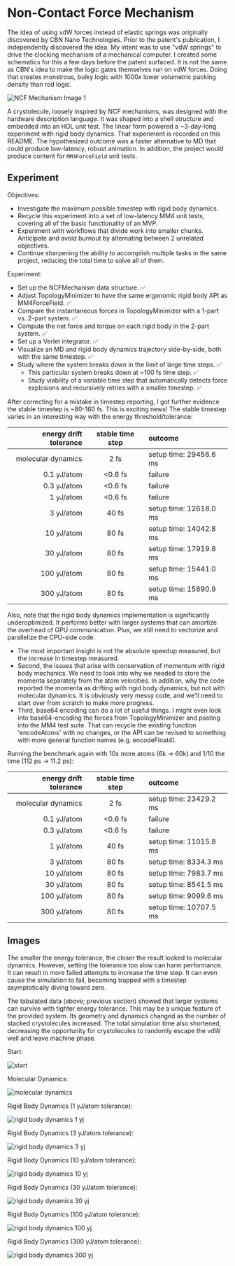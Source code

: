 # Non-Contact Force Mechanism

The idea of using vdW forces instead of elastic springs was originally discovered by CBN Nano Technologies. Prior to the patent's publication, I independently discovered the idea. My intent was to use "vdW springs" to drive the clocking mechanism of a mechanical computer. I created some schematics for this a few days before the patent surfaced. It is not the same as CBN's idea to make the logic gates themselves run on vdW forces. Doing that creates monstrous, bulky logic with 1000x lower volumetric packing density than rod logic.

![NCF Mechanism Image 1](./NCFMechanism_Image1.jpg)

A crystolecule, loosely inspired by NCF mechanisms, was designed with the hardware description language. It was shaped into a shell structure and embedded into an HDL unit test. The linear form powered a ~3-day-long experiment with rigid body dynamics. That experiment is recorded on this README. The hypothesized outcome was a faster alternative to MD that could produce low-latency, robust animation. In addition, the project would produce content for `MM4ForceField` unit tests.

## Experiment

Objectives:
- Investigate the maximum possible timestep with rigid body dynamics.
- Recycle this experiment into a set of low-latency MM4 unit tests, covering
  all of the basic functionality of an MVP.
- Experiment with workflows that divide work into smaller chunks. Anticipate
  and avoid burnout by alternating between 2 unrelated objectives.
- Continue sharpening the ability to accomplish multiple tasks in the same
  project, reducing the total time to solve all of them.

Experiment:
- Set up the NCFMechanism data structure. ✅
- Adjust TopologyMinimizer to have the same ergonomic rigid body API as
  MM4ForceField. ✅
- Compare the instantaneous forces in TopologyMinimizer with a 1-part vs.
  2-part system. ✅
- Compute the net force and torque on each rigid body in the 2-part system. ✅
- Set up a Verlet integrator. ✅
 - Visualize an MD and rigid body dynamics trajectory side-by-side, both
   with the same timestep. ✅
- Study where the system breaks down in the limit of large time steps. ✅
  - This particular system breaks down at ~100 fs time step. ✅
  - Study viability of a variable time step that automatically detects
    force explosions and recursively retries with a smaller timestep. ✅

After correcting for a mistake in timestep reporting, I got further
evidence the stable timestep is ~80-160 fs. This is exciting news! The
stable timestep varies in an interesting way with the energy threshold/tolerance:

| energy drift tolerance | stable time step | outcome |
| -----------------: | :---: | :--------------------- |
| molecular dynamics |  2 fs | setup time: 29456.6 ms |
|        0.1 yJ/atom | &lt;0.6 fs | failure           |
|        0.3 yJ/atom | &lt;0.6 fs | failure           |
|        1   yJ/atom | &lt;0.6 fs | failure           |
|        3   yJ/atom | 40 fs | setup time: 12618.0 ms |
|       10   yJ/atom | 80 fs | setup time: 14042.8 ms |
|       30   yJ/atom | 80 fs | setup time: 17919.8 ms |
|      100   yJ/atom | 80 fs | setup time: 15441.0 ms |
|      300   yJ/atom | 80 fs | setup time: 15690.9 ms |
    
Also, note that the rigid body dynamics implementation is significantly
underoptimized. It performs better with larger systems that can amortize
the overhead of GPU communication. Plus, we still need to vectorize and
parallelize the CPU-side code.
  - The most important insight is not the absolute speedup measured, but
    the increase in timestep measured.
  - Second, the issues that arise with conservation of momentum with rigid
    body mechanics. We need to look into why we needed to store the
    momenta separately from the atom velocities. In addition, why the code
    reported the momenta as drifting with rigid body dynamics, but not
    with molecular dynamics. It is obviously very messy code, and we'll
    need to start over from scratch to make more progress.
  - Third, base64 encoding can do a lot of useful things. I might even
    look into base64-encoding the forces from TopologyMinimizer and pasting
    into the MM4 test suite. That can recycle the existing function
    'encodeAtoms' with no changes, or the API can be revised to something
    with more general function names (e.g. encodeFloat4).

Running the benchmark again with 10x more atoms (6k -> 60k) and 1/10 the time (112 ps -> 11.2 ps):

| energy drift tolerance | stable time step | outcome |
| -----------------: | :---: | :--------------------- |
| molecular dynamics |  2 fs | setup time: 23429.2 ms |
|        0.1 yJ/atom | &lt;0.6 fs | failure           |
|        0.3 yJ/atom | &lt;0.6 fs | failure           |
|        1   yJ/atom | 40 fs | setup time: 11015.8 ms |
|        3   yJ/atom | 80 fs | setup time:  8334.3 ms |
|       10   yJ/atom | 80 fs | setup time:  7983.7 ms |
|       30   yJ/atom | 80 fs | setup time:  8541.5 ms |
|      100   yJ/atom | 80 fs | setup time:  9099.6 ms |
|      300   yJ/atom | 80 fs | setup time: 10707.5 ms |

## Images

The smaller the energy tolerance, the closer the result looked to molecular dynamics. However, setting the tolerance too slow can harm performance. It can result in more failed attempts to increase the time step. It can even cause the simulation to fail, becoming trapped with a timestep asymptotically diving toward zero.

The tabulated data (above; previous section) showed that larger systems can survive with tighter energy tolerance. This may be a unique feature of the provided system. Its geometry and dynamics changed as the number of stacked crystolecules increased. The total simulation time also shortened, decreasing the opportunity for crystolecules to randomly escape the vdW well and leave machine phase.

Start:

![start](./start.jpg)

Molecular Dynamics:

![molecular dynamics](./molecular_dynamics.jpg)

Rigid Body Dynamics (1 yJ/atom tolerance):

![rigid body dynamics 1 yj](./rigid_body_1yj.jpg)

Rigid Body Dynamics (3 yJ/atom tolerance):

![rigid body dynamics 3 yj](./rigid_body_3yj.jpg)

Rigid Body Dynamics (10 yJ/atom tolerance):

![rigid body dynamics 10 yj](./rigid_body_10yj.jpg)

Rigid Body Dynamics (30 yJ/atom tolerance):

![rigid body dynamics 30 yj](./rigid_body_30yj.jpg)

Rigid Body Dynamics (100 yJ/atom tolerance):

![rigid body dynamics 100 yj](./rigid_body_100yj.jpg)

Rigid Body Dynamics (300 yJ/atom tolerance):

![rigid body dynamics 300 yj](./rigid_body_300yj.jpg)
